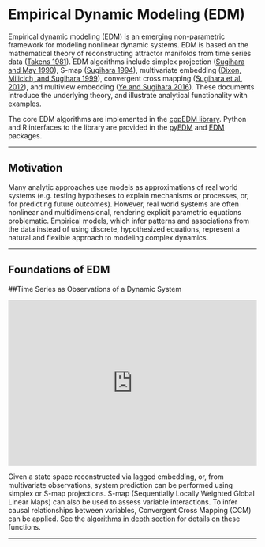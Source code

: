 # Empirical Dynamic Modeling (EDM)

Empirical dynamic modeling (EDM) is an emerging non-parametric framework
for modeling nonlinear dynamic systems. EDM is based on the mathematical
theory of reconstructing attractor manifolds from time series data
([Takens 1981](https://en.wikipedia.org/wiki/Takens%27s_theorem)).
EDM algorithms include simplex projection
([Sugihara and May 1990](https://www.nature.com/articles/344734a0)),
S-map
([Sugihara 1994](https://royalsocietypublishing.org/doi/abs/10.1098/rsta.1994.0106)),
multivariate embedding
([Dixon, Milicich, and Sugihara 1999](https://science.sciencemag.org/content/283/5407/1528)),
convergent cross mapping
([Sugihara et al. 2012](https://science.sciencemag.org/content/338/6106/496)),
and multiview embedding
([Ye and Sugihara 2016](https://science.sciencemag.org/content/353/6302/922)).
These documents introduce the underlying theory, and illustrate analytical 
functionality with examples.  

The core EDM algorithms are implemented in the
[cppEDM library](https://github.com/SugiharaLab/cppEDM "cppEDM").
Python and R interfaces to the library are provided in the
[pyEDM](https://github.com/SugiharaLab/pyEDM "pyEDM") and
[EDM](https://github.com/SugiharaLab/rEDM "EDM") packages.  

------

## Motivation
Many analytic approaches use models as approximations of real world
systems (e.g. testing hypotheses to explain mechanisms or processes,
or, for predicting future outcomes). However, real world systems are
often nonlinear and multidimensional, rendering explicit parametric
equations problematic. Empirical models, which infer patterns and
associations from the data instead of using discrete, hypothesized
equations, represent a natural and flexible approach to modeling 
complex dynamics.  

------

## Foundations of EDM

##Time Series as Observations of a Dynamic System

<iframe width="100%" height="335"
src="https://www.youtube.com/embed/QQwtrWBwxQg" 
frameborder="0" allow="autoplay; gyroscope; 
picture-in-picture" allowfullscreen></iframe>

Given a state space reconstructed via lagged embedding, or, from
multivariate observations, system prediction can be performed using
simplex or S-map projections. S-map (Sequentially Locally Weighted
Global Linear Maps) can also be used to assess variable interactions.
To infer causal relationships between variables,  Convergent Cross
Mapping (CCM) can be applied.  See the
[algorithms in depth section](./algorithms_in_depth) for details on
these functions.

------
